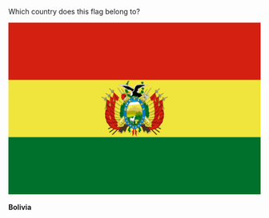 Which country does this flag belong to?

![Flag of Bolivia](images/Bandera_de_Bolivia_(Estado).svg)
<!--question-->
**Bolivia**
